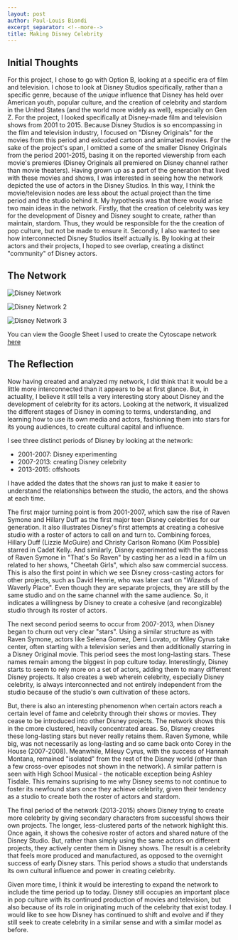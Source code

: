 ```yaml
---
layout: post
author: Paul-Louis Biondi
excerpt_separator: <!--more-->
title: Making Disney Celebrity
---
```


## Initial Thoughts
For this project, I chose to go with Option B, looking at a specific era of film and television. I chose to look at Disney Studios specifically, rather than a specific genre, because of the *unique* influence that Disney has held over American youth, popular culture, and the creation of celebrity and stardom in the United States (and the world more widely as well), especially on Gen Z. For the project, I looked specifically at Disney-made film and television shows from 2001 to 2015. Because Disney Studios is so encompassing in the film and television industry, I focused on "Disney Originals" for the movies from this period and exlcuded cartoon and animated movies. For the sake of the project's span, I omitted a some of the smaller Disney Originals from the period 2001-2015, basing it on the reported viewership from each movie's premieres (Disney Originals all premiered on Disney channel rather than movie theaters). Having grown up as a part of the generation that lived with these movies and shows, I was interested in seeing how the network depicted the use of actors in the Disney Studios. In this way, I think the movie/television nodes are less about the actual project than the time period and the studio behind it. My hypothesis was that there would arise two main ideas in the network. Firstly, that the creation of celebrity was key for the development of Disney and Disney sought to create, rather than maintain, stardom. Thus, they would be responsible for the the creation of pop culture, but not be made to ensure it. Secondly, I also wanted to see how interconnected Disney Studios itself actually is. By looking at their actors and their projects, I hoped to see overlap, creating a distinct "community" of Disney actors.
  
## The Network
![Disney Network]({{site.baseurl}}/images/Cytoscape-Disney-Network.png)
<!--more-->
![Disney Network 2](https://github.com/HUM-331-Princeton/HUM-331-Princeton.github.io/blob/9d5285d5f4bff420934b05189be311f0d386f7d9/images/Cytoscape%20Disney%20Partial%20Network%201.png)

![Disney Network 3](https://github.com/HUM-331-Princeton/HUM-331-Princeton.github.io/blob/9d5285d5f4bff420934b05189be311f0d386f7d9/images/Cytoscape%20Disney%20Partial%20Network%202.png)

You can view the Google Sheet I used to create the Cytoscape network [here](https://docs.google.com/spreadsheets/d/1TbMeS3ywwoJoHnECsWKLkGhLXs2MVqlPI1LUds8ct0A/edit#gid=0)

## The Reflection
  Now having created and analyzed my network, I did think that it would be a little more interconnected than it appears to be at first glance. But, in actuality, I believe it still tells a very interesting story about Disney and the development of celebrity for its actors. Looking at the network, it visualized the different stages of Disney in coming to terms, understanding, and learning how to use its own media and actors, fashioning them into stars for its young audiences, to create cultural capital and influence. 
  
I see three distinct periods of Disney by looking at the network:
* 2001-2007: Disney experimenting
* 2007-2013: creating Disney celebrity
* 2013-2015: offshoots

I have added the dates that the shows ran just to make it easier to understand the relationships between the studio, the actors, and the shows at each time. 

The first major turning point is from 2001-2007, which saw the rise of Raven Symone and Hillary Duff as the first major teen Disney celebrities for our generation. It also illustrates Disney's first attempts at creating a cohesive studio with a roster of actors to call on and turn to. Combining forces, Hillary Duff (Lizzie McGuire) and Christy Carlson Romano (Kim Possible) starred in Cadet Kelly. And similarly, Disney experimented with the success of Raven Symone in "That's So Raven" by casting her as a lead in a film un related to her shows, "Cheetah Girls", which also saw commercial success. This is also the first point in which we see Disney cross-casting actors for other projects, such as David Henrie, who was later cast on "Wizards of Waverly Place". Even though they are separate projects, they are still by the same studio and on the same channel with the same audience. So, it indicates a willingness by Disney to create a cohesive (and recongizable) studio through its roster of actors.
  
The next second period seems to occur from 2007-2013, when Disney began to churn out very clear "stars". Using a similar structure as with Raven Symone, actors like Selena Gomez, Demi Lovato, or Miley Cyrus take center, often starting with a television series and then additionally starring in a Disney Original movie. This period sees the most long-lasting stars. These names remain among the biggest in pop culture today. Interestingly, Disney starts to seem to rely more on a set of actors, adding them to many different Disney projects. It also creates a web wherein celebrity, especially Disney celebrity, is always interconnected and not entirely independent from the studio because of the studio's own cultivation of these actors.
  
But, there is also an interesting phenomenon when certain actors reach a certain level of fame and celebrity through their shows or movies. They cease to be introduced into other Disney projects. The network shows this in the cmore clustered, heavily concentrated areas. So, Disney creates these long-lasting stars but never really retains them. Raven Symone, while big, was not necessarily as long-lasting and so came back onto Corey in the House (2007-2008). Meanwhile, Mileuy Cyrus, with the success of Hannah Montana, remained "isolated" from the rest of the Disney world (other than a few cross-over episodes not shown in the network). A similar pattern is seen with High School Musical -  the noticable exception being Ashley Tisdale. This remains suprising to me why Disney seems to not continue to foster its newfound stars once they achieve celebrity, given their tendency as a studio to create both the roster of actors and stardom.

The final period of the network (2013-2015) shows Disney trying to create more celebrity by giving secondary characters from successful shows their own projects. The longer, less-clustered parts of the network highlight this. Once again, it shows the cohesive roster of actors and shared nature of the Disney Studio. But, rather than simply using the same actors on different projects, they actively center them in Disney shows. The result is a celebrity that feels more produced and manufactured, as opposed to the overnight success of early Disney stars. This period shows a studio that understands its own cultural influence and power in creating celebrity.

Given more time, I think it would be interesting to expand the network to include the time period up to today. Disney still occupies an important place in pop culture with its continued production of movies and television, but also because of its role in originating much of the celebrity that exist today. I would like to see how Disney has continued to shift and evolve and if they still seek to create celebrity in a similar sense and with a similar model as before. 
  
